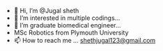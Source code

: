 - 👋 Hi, I’m @Jugal sheth
- 👀 I’m interested in multiple codings...
- 🌱 I’m graduate biomedical engineer...
-  MSc Robotics from Plymouth University
- 📫 How to reach me ... shethjugal123@gmail.com
